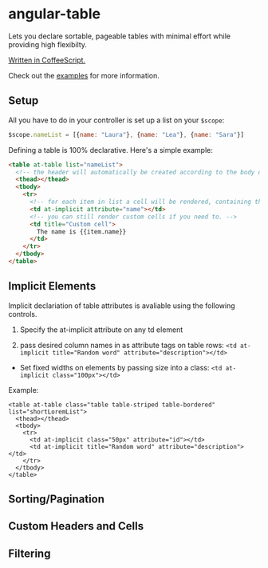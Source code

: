 # angular-table

Lets you declare sortable, pageable tables with minimal effort while providing high flexibilty.

[Written in CoffeeScript.](https://github.com/ssmm/angular-table/blob/master/coffee)

Check out the [examples](http://ssmm.github.io/angular-table/examples.html) for more information.

## Setup

All you have to do in your controller is set up a list on your `$scope`:

```javascript
$scope.nameList = [{name: "Laura"}, {name: "Lea"}, {name: "Sara"}]
```

Defining a table is 100% declarative. Here's a simple example:

```html
<table at-table list="nameList">
  <!-- the header will automatically be created according to the body definition. -->
  <thead></thead>
  <tbody>
    <tr>
      <!-- for each item in list a cell will be rendered, containing the value in attribute. -->
      <td at-implicit attribute="name"></td>
      <!-- you can still render custom cells if you need to. -->
      <td title="Custom cell">
        The name is {{item.name}}
      </td>
    </tr>
  </tbody>
</table>
```

## Implicit Elements

Implicit declariation of table attributes is avaliable using the following controls. 

1) Specify the at-implicit attribute on any td element  

2) pass desired column names in as attribute tags on table rows:
  `<td at-implicit title="Random word" attribute="description"></td>`
  
  - Set fixed widths on elements by passing size into a class:
      `<td at-implicit class="100px"></td>`





Example: 
```
<table at-table class="table table-striped table-bordered" list="shortLoremList">
  <thead></thead>
  <tbody>
    <tr>
      <td at-implicit class="50px" attribute="id"></td>
      <td at-implicit title="Random word" attribute="description"></td>
    </tr>
  </tbody>
</table>
```

## Sorting/Pagination

## Custom Headers and Cells

## Filtering





